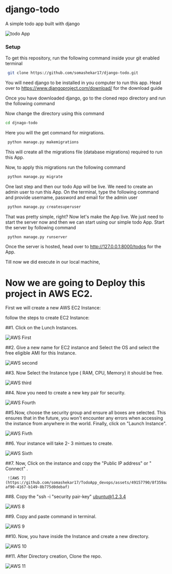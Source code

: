 # django-todo
A simple todo app built with django

![todo App](https://raw.githubusercontent.com/shreys7/django-todo/develop/staticfiles/todoApp.png)
### Setup
To get this repository, run the following command inside your git enabled terminal
```bash
 git clone https://github.com/somashekar17/django-todo.git
```
You will need django to be installed in you computer to run this app. Head over to https://www.djangoproject.com/download/ for the download guide

Once you have downloaded django, go to the cloned repo directory and run the following command

Now change the directory using this command

```bash
cd djnago-todo
````

Here you will the get command for mirgrations.

```bash
 python manage.py makemigrations
```

This will create all the migrations file (database migrations) required to run this App.

Now, to apply this migrations run the following command
```bash
 python manage.py migrate
```

One last step and then our todo App will be live. We need to create an admin user to run this App. On the terminal, type the following command and provide username, password and email for the admin user
```bash
 python manage.py createsuperuser
```

That was pretty simple, right? Now let's make the App live. We just need to start the server now and then we can start using our simple todo App. Start the server by following command

```bash
 python manage.py runserver
```

Once the server is hosted, head over to http://127.0.0.1:8000/todos for the App.

Till now we did execute in our local machine,

# Now we are going to Deploy this project in AWS EC2.

First we will create a new AWS EC2 Instance:

follow the steps to create EC2 Instance:

##1.  Click on the Lunch Instances.


![AWS First ](https://github.com/somashekar17/TodoApp_devops/assets/49157790/3ded636d-03a7-44d2-9643-2196d1fd0362)


##2. Give a new name for EC2 instance and Select the OS and select the free eligible AMI for this Instance.


   ![AWS second](https://github.com/somashekar17/TodoApp_devops/assets/49157790/b3bdb6d9-aae3-4ae0-abfd-8cf2863b0f63)


##3. Now Select the Instance type ( RAM, CPU, Memory) it should be free.


![AWS third](https://github.com/somashekar17/TodoApp_devops/assets/49157790/5748498b-79b7-4989-97d2-5a0fee714908)


##4. Now you need to create a new key pair for security.

   
![AWS Fourth](https://github.com/somashekar17/TodoApp_devops/assets/49157790/f2848435-6301-4c16-9c82-f31a4f44d70d)


##5.Now, choose the security group and ensure all boxes are selected. This ensures that in the future, you won't encounter any errors when accessing the instance from anywhere in the world. Finally, click on "Launch Instance".


![AWS Fivth](https://github.com/somashekar17/TodoApp_devops/assets/49157790/6330253b-1521-41c7-9d9d-364423ee2af4)


##6. Your instance will take 2- 3 mintues to create.

  ![AWS Sixth](https://github.com/somashekar17/TodoApp_devops/assets/49157790/59e86912-f8a9-4ad6-9e5b-37f64ef58413)


##7. Now, Click on the instance and copy the "Public IP address"  or " Connect" .


     ![AWS 7](https://github.com/somashekar17/TodoApp_devops/assets/49157790/8f359aad-af90-4167-b149-8b775d0debaf)


##8. Copy the "ssh -i "security pair-key" ubuntu@1.2.3.4

   
![AWS 8](https://github.com/somashekar17/TodoApp_devops/assets/49157790/98831a6f-721f-4210-8bca-5378350daedc)



##9. Copy and paste command in terminal.


   ![AWS 9](https://github.com/somashekar17/TodoApp_devops/assets/49157790/2e1cf74b-f74c-4ef0-9467-0d157a3b1109)


##10. Now, you have inside the Instance and create a new directory.


![AWS 10](https://github.com/somashekar17/TodoApp_devops/assets/49157790/86894156-7ae3-462f-9c5f-857495814a8b)


##11. After Directory creation, Clone the repo.


![AWS 11](https://github.com/somashekar17/TodoApp_devops/assets/49157790/f77206ed-bc84-47c2-8a07-8450ebe870dd)

    

